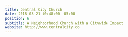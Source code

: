 ```yaml
---
title: Central City Church
date: 2018-03-21 10:48:00 -05:00
position: 6
subtitle: A Neighborhood Church with a Citywide Impact
website: http://www.centralcity.co
---
```


